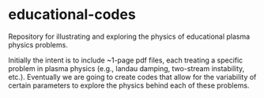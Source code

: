 # educational-codes
Repository for illustrating and exploring the physics of educational plasma physics problems.

Initially the intent is to include ~1-page pdf files, each treating a specific problem in plasma physics (e.g., landau damping, two-stream instability, etc.).  Eventually we are going to create codes that allow for the variability of certain parameters to explore the physics behind each of these problems.
